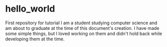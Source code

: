 # hello_world
First repository for tutorial
I am a student studying computer science and am about to graduate at the time of this document's creation.
I have made some simple things, but I loved working on them and didn't hold back while developing them at the time.
